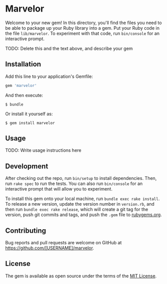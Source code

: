 # Marvelor

Welcome to your new gem! In this directory, you'll find the files you need to be able to package up your Ruby library into a gem. Put your Ruby code in the file `lib/marvelor`. To experiment with that code, run `bin/console` for an interactive prompt.

TODO: Delete this and the text above, and describe your gem

## Installation

Add this line to your application's Gemfile:

```ruby
gem 'marvelor'
```

And then execute:

    $ bundle

Or install it yourself as:

    $ gem install marvelor

## Usage

TODO: Write usage instructions here

## Development

After checking out the repo, run `bin/setup` to install dependencies. Then, run `rake spec` to run the tests. You can also run `bin/console` for an interactive prompt that will allow you to experiment.

To install this gem onto your local machine, run `bundle exec rake install`. To release a new version, update the version number in `version.rb`, and then run `bundle exec rake release`, which will create a git tag for the version, push git commits and tags, and push the `.gem` file to [rubygems.org](https://rubygems.org).

## Contributing

Bug reports and pull requests are welcome on GitHub at https://github.com/[USERNAME]/marvelor.

## License

The gem is available as open source under the terms of the [MIT License](http://opensource.org/licenses/MIT).
